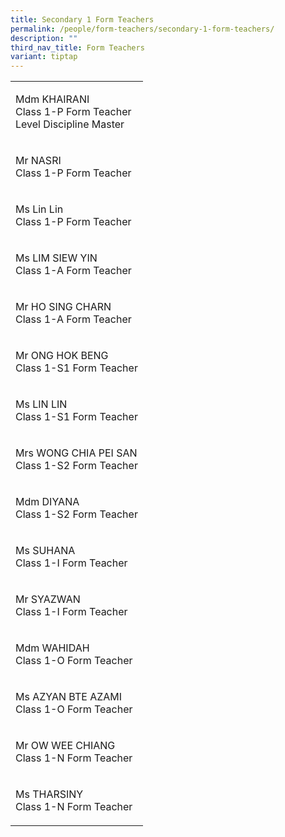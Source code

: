 ```yaml
---
title: Secondary 1 Form Teachers
permalink: /people/form-teachers/secondary-1-form-teachers/
description: ""
third_nav_title: Form Teachers
variant: tiptap
---
```

<table style="minWidth: 25px">
<colgroup>
<col>
</colgroup>
<tbody>
<tr>
<td rowspan="1" colspan="1">
<p>Mdm KHAIRANI
<br>Class 1-P Form Teacher
<br>Level Discipline Master</p>
</td>
</tr>
<tr>
<td rowspan="1" colspan="1">
<p>Mr NASRI
<br>Class 1-P Form Teacher</p>
</td>
</tr>
<tr>
<td rowspan="1" colspan="1">
<p>Ms Lin Lin
<br>Class 1-P Form Teacher</p>
</td>
</tr>
<tr>
<td rowspan="1" colspan="1">
<p>Ms LIM SIEW YIN
<br>Class 1-A Form Teacher</p>
</td>
</tr>
<tr>
<td rowspan="1" colspan="1">
<p>Mr HO SING CHARN
<br>Class 1-A Form Teacher</p>
</td>
</tr>
<tr>
<td rowspan="1" colspan="1">
<p>Mr ONG HOK BENG
<br>Class 1-S1 Form Teacher</p>
</td>
</tr>
<tr>
<td rowspan="1" colspan="1">
<p>Ms LIN LIN
<br>Class 1-S1 Form Teacher</p>
</td>
</tr>
<tr>
<td rowspan="1" colspan="1">
<p>Mrs WONG CHIA PEI SAN
<br>Class 1-S2 Form Teacher</p>
</td>
</tr>
<tr>
<td rowspan="1" colspan="1">
<p>Mdm DIYANA
<br>Class 1-S2 Form Teacher</p>
</td>
</tr>
<tr>
<td rowspan="1" colspan="1">
<p>Ms SUHANA
<br>Class 1-I Form Teacher&nbsp;</p>
</td>
</tr>
<tr>
<td rowspan="1" colspan="1">
<p>Mr SYAZWAN
<br>Class 1-I Form Teacher</p>
</td>
</tr>
<tr>
<td rowspan="1" colspan="1">
<p>Mdm WAHIDAH
<br>Class 1-O Form Teacher</p>
</td>
</tr>
<tr>
<td rowspan="1" colspan="1">
<p>Ms AZYAN BTE AZAMI
<br>Class 1-O Form Teacher</p>
</td>
</tr>
<tr>
<td rowspan="1" colspan="1">
<p>Mr OW WEE CHIANG
<br>Class 1-N Form Teacher</p>
</td>
</tr>
<tr>
<td rowspan="1" colspan="1">
<p>Ms THARSINY
<br>Class 1-N Form Teacher</p>
</td>
</tr>
</tbody>
</table>
<p></p>